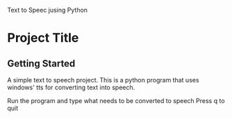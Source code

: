 Text to Speec jusing Python

# Project Title

## Getting Started

A simple text to speech project.
This is a python program that uses windows' tts for converting text into speech.

Run the program and type what needs to be converted to speech
Press q to quit

